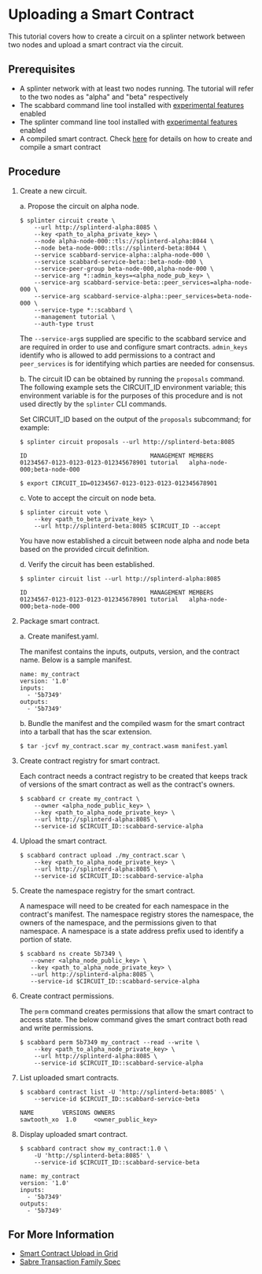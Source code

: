 # Uploading a Smart Contract

This tutorial covers how to create a circuit on a splinter network between 
two nodes and upload a smart contract via the circuit.

## Prerequisites

* A splinter network with at least two nodes running. The tutorial will refer
  to the two nodes as "alpha" and "beta" respectively
* The scabbard command line tool installed with [experimental features](https://github.com/Cargill/splinter/blob/master/README.md#building-splinter) enabled
* The splinter command line tool installed with [experimental features](https://github.com/Cargill/splinter/blob/master/README.md#building-splinter) enabled
* A compiled smart contract. Check [here](https://sawtooth.hyperledger.org/docs/sabre/nightly/master/application_developer_guide.html#) for details on how to create and compile a smart contract

## Procedure

1. Create a new circuit.

    a. Propose the circuit on alpha node.

    ```
    $ splinter circuit create \
        --url http://splinterd-alpha:8085 \
        --key <path_to_alpha_private_key> \
        --node alpha-node-000::tls://splinterd-alpha:8044 \
        --node beta-node-000::tls://splinterd-beta:8044 \
        --service scabbard-service-alpha::alpha-node-000 \
        --service scabbard-service-beta::beta-node-000 \
        --service-peer-group beta-node-000,alpha-node-000 \
        --service-arg *::admin_keys=<alpha_node_pub_key> \
        --service-arg scabbard-service-beta::peer_services=alpha-node-000 \
        --service-arg scabbard-service-alpha::peer_services=beta-node-000 \
        --service-type *::scabbard \
        --management tutorial \
        --auth-type trust
    ```

    The `--service-arg`s supplied are specific to the scabbard service and are
    required in order to use and configure smart contracts. `admin_keys`
    identify who is allowed to add permissions to a contract and `peer_services`
    is for identifying which parties are needed for consensus.

    b. The circuit ID can be obtained by running the `proposals` command. The
    following example sets the CIRCUIT_ID environment variable; this
    environment variable is for the purposes of this procedure and is not
    used directly by the `splinter` CLI commands.

    Set CIRCUIT_ID based on the output of the `proposals` subcommand; for
    example:

    ```
    $ splinter circuit proposals --url http://splinterd-beta:8085

    ID                                   MANAGEMENT MEMBERS
    01234567-0123-0123-0123-012345678901 tutorial   alpha-node-000;beta-node-000
    ```

    ```
    $ export CIRCUIT_ID=01234567-0123-0123-0123-012345678901
    ```

    c. Vote to accept the circuit on node beta.

    ```
    $ splinter circuit vote \
        --key <path_to_beta_private_key> \
        --url http://splinterd-beta:8085 $CIRCUIT_ID --accept
    ```

    You have now established a circuit between node alpha and node beta based
    on the provided circuit definition.

    d. Verify the circuit has been established.

    ```
    $ splinter circuit list --url http://splinterd-alpha:8085

    ID                                   MANAGEMENT MEMBERS
    01234567-0123-0123-0123-012345678901 tutorial   alpha-node-000;beta-node-000
    ```

2. Package smart contract.

    a. Create manifest.yaml.

    The manifest contains the inputs, outputs, version, and the contract
    name. Below is a sample manifest.

    ```
    name: my_contract
    version: '1.0'
    inputs:
      - '5b7349'
    outputs:
      - '5b7349'
    ```

    b. Bundle the manifest and the compiled wasm for the smart contract into a
       tarball that has the scar extension.

    ```
    $ tar -jcvf my_contract.scar my_contract.wasm manifest.yaml 
    ```

3. Create contract registry for smart contract.

    Each contract needs a contract registry to be created that keeps track of
    versions of the smart contract as well as the contract's owners.

    ```
    $ scabbard cr create my_contract \
        --owner <alpha_node_public_key> \
        --key <path_to_alpha_node_private_key> \
        --url http://splinterd-alpha:8085 \
        --service-id $CIRCUIT_ID::scabbard-service-alpha
    ```

4. Upload the smart contract.

   ```
   $ scabbard contract upload ./my_contract.scar \
       --key <path_to_alpha_node_private_key> \
       --url http://splinterd-alpha:8085 \
       --service-id $CIRCUIT_ID::scabbard-service-alpha
   ```

5. Create the namespace registry for the smart contract.

    A namespace will need to be created for each namespace in the contract's
    manifest. The namespace registry stores the namespace, the owners of the
    namespace, and the permissions given to that namespace. A namespace is a
    state address prefix used to identify a portion of state.

    ```
    $ scabbard ns create 5b7349 \
       --owner <alpha_node_public_key> \
       --key <path_to_alpha_node_private_key> \
       --url http://splinterd-alpha:8085 \
       --service-id $CIRCUIT_ID::scabbard-service-alpha
    ```

6. Create contract permissions.

    The `perm` command creates permissions that allow the smart contract to
    access state. The below command gives the smart contract both read and
    write permissions.

   ```
   $ scabbard perm 5b7349 my_contract --read --write \
       --key <path_to_alpha_node_private_key> \
       --url http://splinterd-alpha:8085 \
       --service-id $CIRCUIT_ID::scabbard-service-alpha
   ```

7. List uploaded smart contracts.

    ```
    $ scabbard contract list -U 'http://splinterd-beta:8085' \
        --service-id $CIRCUIT_ID::scabbard-service-beta

    NAME        VERSIONS OWNERS
    sawtooth_xo  1.0     <owner_public_key> 
    ```

8. Display uploaded smart contract.

    ```
    $ scabbard contract show my_contract:1.0 \
        -U 'http://splinterd-beta:8085' \
        --service-id $CIRCUIT_ID::scabbard-service-beta

    name: my_contract
    version: '1.0'
    inputs:
      - '5b7349'
    outputs:
      - '5b7349'
    ```

## For More Information

 * [Smart Contract Upload in Grid](https://github.com/hyperledger/grid/blob/master/examples/splinter/README.md)
 * [Sabre Transaction Family Spec](https://sawtooth.hyperledger.org/docs/sabre/nightly/master/sabre_transaction_family.html#)
